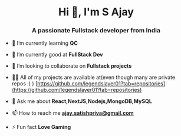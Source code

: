 <h1 align="center">Hi 👋, I'm S Ajay</h1>
<h3 align="center">A passionate Fullstack developer from India</h3>

- 🔭 I’m currently learning **QC**

- 🌱 I’m currently good at **FullStack Dev**

- 👯 I’m looking to collaborate on **Fullstack projects**

- 👨‍💻 All of my projects are available at(even though many are private repos :) ) [https://github.com/legendslayer01?tab=repositories](https://github.com/legendslayer01?tab=repositories)

- 💬 Ask me about **React,NextJS,Nodejs,MongoDB,MySQL**

- 📫 How to reach me **ajay.satishpriya@gmail.com**

- ⚡ Fun fact **Love Gaming**

